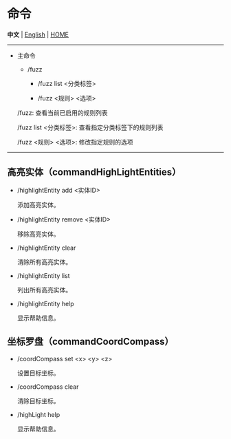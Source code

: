 # 命令

**中文** | [English](./en/commands_en.md) | [HOME](../README.md)

---

- 主命令

    - /fuzz

        - /fuzz list <分类标签>

        - /fuzz <规则> <选项>

  /fuzz: 查看当前已启用的规则列表

  /fuzz list <分类标签>: 查看指定分类标签下的规则列表

  /fuzz <规则> <选项>: 修改指定规则的选项

---

## 高亮实体（commandHighLightEntities）

- /highlightEntity add <实体ID> 

  添加高亮实体。

- /highlightEntity remove <实体ID> 

  移除高亮实体。

- /highlightEntity clear 

  清除所有高亮实体。

- /highlightEntity list 

  列出所有高亮实体。

- /highlightEntity help

  显示帮助信息。

## 坐标罗盘（commandCoordCompass）

- /coordCompass set &lt;x&gt; &lt;y&gt; &lt;z&gt;

  设置目标坐标。

- /coordCompass clear

  清除目标坐标。

- /highLight help

  显示帮助信息。
